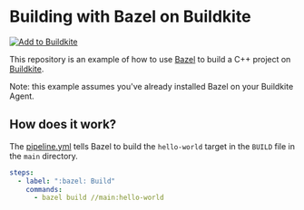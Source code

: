 # Building with Bazel on Buildkite

[![Add to Buildkite](https://buildkite.com/button.svg)](https://buildkite.com/new)

This repository is an example of how to use [Bazel](https://www.bazel.build/) to build a C++ project on [Buildkite](https://buildkite.com/).

Note: this example assumes you've already installed Bazel on your Buildkite Agent.

## How does it work?

The [pipeline.yml](.buildkite/pipeline.yml) tells Bazel to build the `hello-world` target in the `BUILD` file in the `main` directory.

```yml
steps:
  - label: ":bazel: Build"
    commands:
      - bazel build //main:hello-world
```